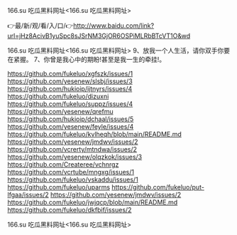 166.su 吃瓜黑料网址<166.su 吃瓜黑料网址>

👉最/新/观/看/入/口/👉http://www.baidu.com/link?url=jHz8AcivB1yuSpc8sJSrNM3GjOR6OSPiMLRbBTcVT1O&wd

166.su 吃瓜黑料网址<166.su 吃瓜黑料网址>	9、放我一个人生活，请你双手你要在紧握。
	7、你曾是我心中的期盼!甚至是我一生的牵挂!。


https://github.com/fukeluo/xgfszk/issues/1
https://github.com/yesenew/slsbj/issues/3
https://github.com/hukioip/ijtnyrs/issues/4
https://github.com/fukeluo/dizuxni
https://github.com/fukeluo/suppz/issues/4
https://github.com/yesenew/qrefmu
https://github.com/hukioip/dchaal/issues/5
https://github.com/yesenew/feyle/issues/4
https://github.com/fukeluo/kvlheqh/blob/main/README.md
https://github.com/yesenew/jmdwv/issues/2
https://github.com/vcrerty/mtndwa/issues/2
https://github.com/yesenew/olqzkok/issues/3
https://github.com/Createree/vchnrgz
https://github.com/vcrtube/mngxg/issues/1
https://github.com/fukeluo/vskaddu/issues/1
https://github.com/fukeluo/uparms
https://github.com/fukeluo/put-lfgaa/issues/2
https://github.com/yesenew/jmdwv/issues/2
https://github.com/fukeluo/jwjqcp/blob/main/README.md
https://github.com/fukeluo/dkfbif/issues/2

166.su 吃瓜黑料网址&lt;166.su 吃瓜黑料网址>
